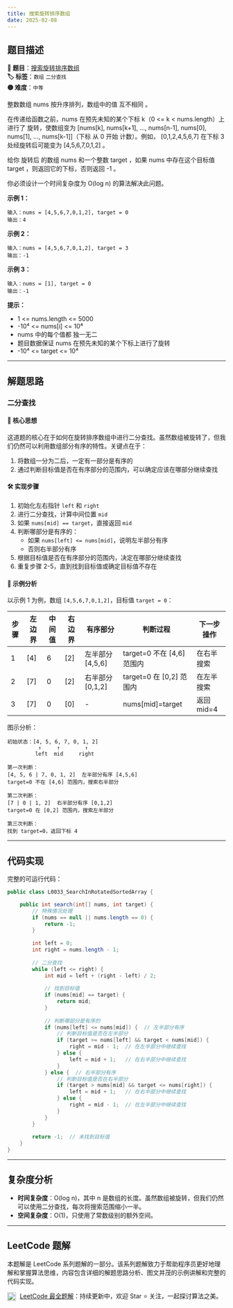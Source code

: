 ```yaml
---
title: 搜索旋转排序数组
date: 2025-02-08
---
```


## 题目描述

**🔗 题目**：[搜索旋转排序数组](https://leetcode.cn/problems/search-in-rotated-sorted-array/)  
**🏷️ 标签**：`数组` `二分查找`  
**🟡 难度**：`中等`  

整数数组 nums 按升序排列，数组中的值 互不相同 。

在传递给函数之前，nums 在预先未知的某个下标 k（0 <= k < nums.length）上进行了 旋转，使数组变为 [nums[k], nums[k+1], ..., nums[n-1], nums[0], nums[1], ..., nums[k-1]]（下标 从 0 开始 计数）。例如， [0,1,2,4,5,6,7] 在下标 3 处经旋转后可能变为 [4,5,6,7,0,1,2] 。

给你 旋转后 的数组 nums 和一个整数 target ，如果 nums 中存在这个目标值 target ，则返回它的下标，否则返回 -1 。

你必须设计一个时间复杂度为 O(log n) 的算法解决此问题。

**示例 1：**
```
输入：nums = [4,5,6,7,0,1,2], target = 0
输出：4
```

**示例 2：**
```
输入：nums = [4,5,6,7,0,1,2], target = 3
输出：-1
```

**示例 3：**
```
输入：nums = [1], target = 0
输出：-1
```

**提示：**
- 1 <= nums.length <= 5000
- -10⁴ <= nums[i] <= 10⁴
- nums 中的每个值都 独一无二
- 题目数据保证 nums 在预先未知的某个下标上进行了旋转
- -10⁴ <= target <= 10⁴

---

## 解题思路

### 二分查找

#### 📝 核心思想

这道题的核心在于如何在旋转排序数组中进行二分查找。虽然数组被旋转了，但我们仍然可以利用数组部分有序的特性。关键点在于：
1. 将数组一分为二后，一定有一部分是有序的
2. 通过判断目标值是否在有序部分的范围内，可以确定应该在哪部分继续查找

#### 🛠️ 实现步骤

1. 初始化左右指针 `left` 和 `right`
2. 进行二分查找，计算中间位置 `mid`
3. 如果 `nums[mid] == target`，直接返回 `mid`
4. 判断哪部分是有序的：
   - 如果 `nums[left] <= nums[mid]`，说明左半部分有序
   - 否则右半部分有序
5. 根据目标值是否在有序部分的范围内，决定在哪部分继续查找
6. 重复步骤 2-5，直到找到目标值或确定目标值不存在

#### 🧩 示例分析

以示例 1 为例，数组 `[4,5,6,7,0,1,2]`，目标值 `target = 0`：

| 步骤 | 左边界 | 中间值 | 右边界 | 有序部分 | 判断过程 | 下一步操作 |
|-----|-------|-------|-------|---------|---------|-----------|
| 1 | [4] | 6 | [2] | 左半部分 [4,5,6] | target=0 不在 [4,6] 范围内 | 在右半搜索 |
| 2 | [7] | 0 | [2] | 右半部分 [0,1,2] | target=0 在 [0,2] 范围内 | 在左半搜索 |
| 3 | [7] | 0 | [0] | - | nums[mid]=target | 返回 mid=4 |

图示分析：
```
初始状态：[4, 5, 6, 7, 0, 1, 2]
          ↑     ↑        ↑
         left  mid     right

第一次判断：
[4, 5, 6 | 7, 0, 1, 2]  左半部分有序 [4,5,6]
target=0 不在 [4,6] 范围内，搜索右半部分

第二次判断：
[7 | 0 | 1, 2]  右半部分有序 [0,1,2]
target=0 在 [0,2] 范围内，搜索左半部分

第三次判断：
找到 target=0，返回下标 4
```

---

## 代码实现

完整的可运行代码：

```java
public class L0033_SearchInRotatedSortedArray {

    public int search(int[] nums, int target) {
        // 特殊情况处理
        if (nums == null || nums.length == 0) {
            return -1;
        }
        
        int left = 0;
        int right = nums.length - 1;
        
        // 二分查找
        while (left <= right) {
            int mid = left + (right - left) / 2;
            
            // 找到目标值
            if (nums[mid] == target) {
                return mid;
            }
            
            // 判断哪部分是有序的
            if (nums[left] <= nums[mid]) {  // 左半部分有序
                // 判断目标值是否在左半部分
                if (target >= nums[left] && target < nums[mid]) {
                    right = mid - 1;  // 在左半部分中继续查找
                } else {
                    left = mid + 1;   // 在右半部分中继续查找
                }
            } else {  // 右半部分有序
                // 判断目标值是否在右半部分
                if (target > nums[mid] && target <= nums[right]) {
                    left = mid + 1;   // 在右半部分中继续查找
                } else {
                    right = mid - 1;  // 在左半部分中继续查找
                }
            }
        }
        
        return -1;  // 未找到目标值
    }
}
```

---

## 复杂度分析

- **时间复杂度**：O(log n)，其中 n 是数组的长度。虽然数组被旋转，但我们仍然可以使用二分查找，每次将搜索范围缩小一半。
- **空间复杂度**：O(1)，只使用了常数级别的额外空间。

---

## LeetCode 题解

本题解是 LeetCode 系列题解的一部分。该系列题解致力于帮助程序员更好地理解和掌握算法思维，内容包含详细的解题思路分析、图文并茂的示例讲解和完整的代码实现。

<img src="https://github.githubassets.com/images/modules/logos_page/GitHub-Mark.png" alt="GitHub" width="20" style="vertical-align: middle; margin-right: 5px"> [LeetCode 最全题解](https://github.com/LjyYano/LeetCode)：持续更新中，欢迎 Star ⭐️ 关注，一起探讨算法之美。 